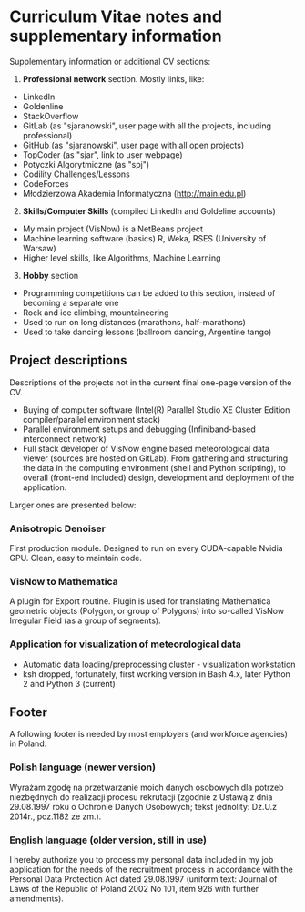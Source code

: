 # Curriculum Vitae notes and supplementary information
Supplementary information or additional CV sections:
1. **Professional network** section. Mostly links, like:
  * LinkedIn
  * Goldenline
  * StackOverflow
  * GitLab (as "sjaranowski", user page with all the projects, including
  professional)
  * GitHub (as "sjaranowski", user page with all open projects)
  * TopCoder (as "sjar", link to user webpage)
  * Potyczki Algorytmiczne (as "spj")
  * Codility Challenges/Lessons
  * CodeForces
  * Młodzierzowa Akademia Informatyczna (http://main.edu.pl)
2. **Skills/Computer Skills** (compiled LinkedIn and Goldeline accounts)
  * My main project (VisNow) is a NetBeans project
  * Machine learning software (basics) R, Weka, RSES (University of Warsaw)
  * Higher level skills, like Algorithms, Machine Learning
3. **Hobby** section
  * Programming competitions can be added to this section, instead of becoming a separate one
  * Rock and ice climbing, mountaineering
  * Used to run on long distances (marathons, half-marathons)
  * Used to take dancing lessons (ballroom dancing, Argentine tango)

## Project descriptions
Descriptions of the projects not in the current final one-page version of the CV.

* Buying of computer software (Intel(R) Parallel Studio XE Cluster Edition compiler/parallel environment stack)
* Parallel environment setups and debugging (Infiniband-based interconnect network)
* Full stack developer of VisNow engine based meteorological data viewer
(sources are hosted on GitLab). From gathering and structuring the data in the computing
environment (shell and Python scripting), to overall (front-end included)
design, development and deployment of the application.

Larger ones are presented below:

### Anisotropic Denoiser
First production module. Designed to run on every CUDA-capable Nvidia GPU.
Clean, easy to maintain code.

### VisNow to Mathematica
A plugin for Export routine. Plugin is used for translating Mathematica
geometric objects (Polygon, or group of Polygons) into so-called
VisNow Irregular Field (as a group of segments).

### Application for visualization of meteorological data
* Automatic data loading/preprocessing cluster - visualization workstation
* ksh dropped, fortunately, first working version in Bash 4.x,
later Python 2 and Python 3 (current)

## Footer
A following footer is needed by most employers (and workforce agencies)
in Poland.

### Polish language (newer version)
Wyrażam zgodę na przetwarzanie moich danych osobowych dla potrzeb
niezbędnych do realizacji procesu rekrutacji (zgodnie z Ustawą z dnia
29.08.1997 roku o Ochronie Danych Osobowych; tekst jednolity: Dz.U.z
2014r., poz.1182 ze zm.).

### English language (older version, still in use)
I hereby authorize you to process my personal data included in my job
application for the needs of the recruitment process in accordance with the
Personal Data Protection Act dated 29.08.1997 (uniform text: Journal of
Laws of the Republic of Poland 2002 No 101, item 926 with further
amendments).
